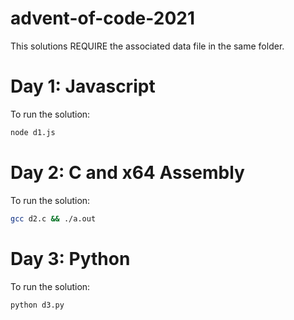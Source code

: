 # advent-of-code-2021

This solutions REQUIRE the associated data file in the same folder.

# Day 1: Javascript
To run the solution:
```bash
node d1.js
```

# Day 2: C and x64 Assembly
To run the solution:
```bash
gcc d2.c && ./a.out
```

# Day 3: Python
To run the solution:
```bash
python d3.py
```
